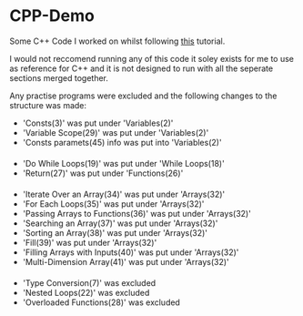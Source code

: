 # CPP-Demo

Some C++ Code I worked on whilst following [this](https://youtu.be/-TkoO8Z07hI?si=SvhzqOzuNlTf9knR) tutorial.

I would not reccomend running any of this code it soley exists for me to use as reference for C++ and it is not designed to run with all the seperate sections merged together.

Any practise programs were excluded and the following changes to the structure was made:

- 'Consts(3)' was put under 'Variables(2)'
- 'Variable Scope(29)' was put under 'Variables(2)'
- 'Consts paramets(45) info was put into 'Variables(2)'
<br> ㅤ
- 'Do While Loops(19)' was put under 'While Loops(18)'
- 'Return(27)' was put under 'Functions(26)'
<br> ㅤ
- 'Iterate Over an Array(34)' was put under 'Arrays(32)'
- 'For Each Loops(35)' was put under 'Arrays(32)'
- 'Passing Arrays to Functions(36)' was put under 'Arrays(32)'
- 'Searching an Array(37)' was put under 'Arrays(32)'
- 'Sorting an Array(38)' was put under 'Arrays(32)'
- 'Fill(39)' was put under 'Arrays(32)'
- 'Filling Arrays with Inputs(40)' was put under 'Arrays(32)'
- 'Multi-Dimension Array(41)' was put under 'Arrays(32)'
<br> ㅤ
- 'Type Conversion(7)' was excluded
- 'Nested Loops(22)' was excluded
- 'Overloaded Functions(28)' was excluded